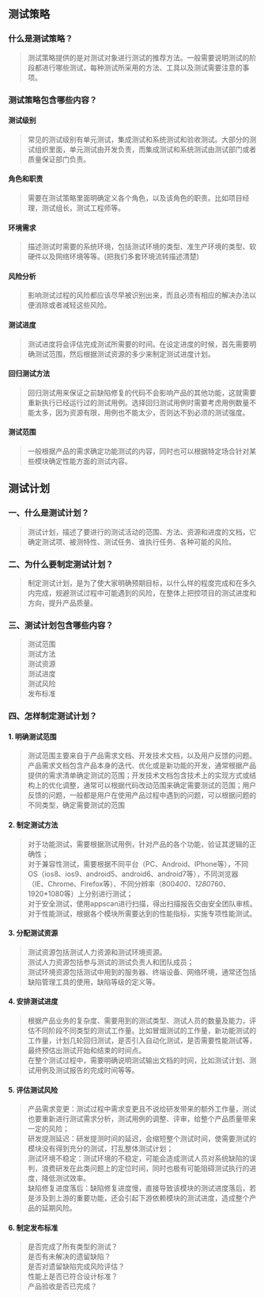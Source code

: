 ## 测试策略

### 什么是测试策略？
> 测试策略提供的是对测试对象进行测试的推荐方法。一般需要说明测试的阶段都进行哪些测试，每种测试所采用的方法、工具以及测试需要注意的事项。

### 测试策略包含哪些内容？

#### 测试级别
> 常见的测试级别有单元测试，集成测试和系统测试和验收测试。大部分的测试组织里面，单元测试由开发负责，而集成测试和系统测试由测试部门或者质量保证部门负责。

#### 角色和职责
> 需要在测试策略里面明确定义各个角色，以及该角色的职责。比如项目经理，测试组长，测试工程师等。

#### 环境需求
> 描述测试时需要的系统环境，包括测试环境的类型、准生产环境的类型、软硬件以及网络环境等等。(把我们多套环境流转描述清楚)

#### 风险分析
> 影响测试过程的风险都应该尽早被识别出来，而且必须有相应的解决办法以便消除或者减轻这些风险。

#### 测试进度
> 测试进度将会评估完成测试所需要的时间。在设定进度的时候，首先需要明确测试范围，然后根据测试资源的多少来制定测试进度计划。

#### 回归测试方法
> 回归测试用来保证之前缺陷修复的代码不会影响产品的其他功能，这就需要重新执行已经运行过的测试用例。选择回归测试用例时需要考虑用例数量不能太多，因为资源有限，用例也不能太少，否则达不到必须的测试强度。

#### 测试范围
> 一般根据产品的需求确定功能测试的内容，同时也可以根据特定场合针对某些模块确定性能方面的测试内容。

## 测试计划

### 一、什么是测试计划？
> 测试计划，描述了要进行的测试活动的范围、方法、资源和进度的文档，它确定测试项、被测特性、测试任务、谁执行任务、各种可能的风险。

### 二、为什么要制定测试计划？
> 制定测试计划，是为了使大家明确预期目标，以什么样的程度完成和在多久内完成，规避测试过程中可能遇到的风险，在整体上把控项目的测试进度和方向，提升产品质量。

### 三、测试计划包含哪些内容？
> 测试范围<br>
> 测试方法<br>
> 测试资源<br>
> 测试进度<br>
> 测试风险<br>
> 发布标准

### 四、怎样制定测试计划？
#### 1. 明确测试范围
> 测试范围主要来自于产品需求文档、开发技术文档，以及用户反馈的问题。产品需求文档包含产品本身的迭代、优化或是新功能的开发，通常根据产品提供的需求清单确定测试的范围；开发技术文档包含技术上的实现方式或结构上的优化调整，通常可以根据代码改动范围来确定需要测试的范围；用户反馈的问题，一般都是用户在使用产品过程中遇到的问题，可以根据问题的不同类型，确定需要测试的范围

#### 2. 制定测试方法
> 对于功能测试，需要根据测试用例，针对产品的各个功能，验证其逻辑的正确性；<br>
> 对于兼容性测试，需要根据不同平台（PC、Android、IPhone等），不同OS（ios8、ios9、android5、android6、android7等），不同浏览器（IE、Chrome、Firefox等）、不同分辨率（800*400、1280*760、1920*1080等）上分别进行测试；<br>
> 对于安全测试，使用appscan进行扫描，得出扫描报告交由安全团队审核。<br>
> 对于性能测试，根据各个模块所需要达到的性能指标，实施专项性能测试。

#### 3. 分配测试资源
> 测试资源包括测试人力资源和测试环境资源。<br>
> 测试人力资源包括参与测试的测试负责人和团队成员；<br>
> 测试环境资源包括测试中用到的服务器、终端设备、网络环境，通常还包括缺陷管理工具的使用，缺陷等级的定义等。

#### 4. 安排测试进度
> 根据产品业务的复杂度、需要用到的测试类型、测试人员的数量及能力，评估不同阶段不同类型的测试工作量。比如冒烟测试的工作量，新功能测试的工作量，计划几轮回归测试，是否引入自动化测试，是否需要性能测试等，最终预估出测试开始和结束的时间点。<br>
> 在整个测试过程中，需要明确说明测试输出文档的时间，比如测试计划、测试用例及测试报告的完成时间等等。

#### 5. 评估测试风险
> 产品需求变更：测试过程中需求变更且不说给研发带来的额外工作量，测试也要重新进行测试需求分析，测试用例的调整、评审，给整个产品质量带来一定的风险；<br>
> 研发提测延迟：研发提测时间的延迟，会缩短整个测试时间，使需要测试的模块没有得到充分的测试，打乱整体测试计划；<br>
> 测试环境不稳定：测试环境的不稳定，可能会造成测试人员对系统缺陷的误判，浪费研发在此类问题上的定位时间，同时也极有可能阻碍测试执行的进度，降低测试效率。<br>
> 缺陷修复进度落后：缺陷修复进度慢，直接导致该模块的测试进度落后，若是涉及到上游的重要功能，还会引起下游依赖模块的测试进度，造成整个产品的延期风险。

#### 6. 制定发布标准
> 是否完成了所有类型的测试？<br>
> 是否有未解决的遗留缺陷？<br>
> 是否对遗留缺陷完成风险评估？<br>
> 性能上是否已符合设计标准？<br>
> 产品验收是否已完成？
